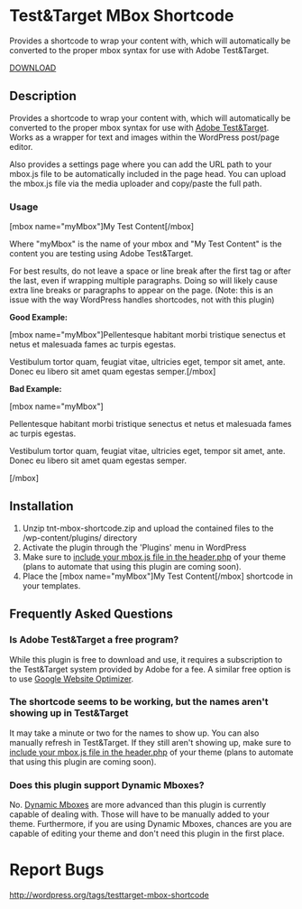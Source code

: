 # Test&Target MBox Shortcode

Provides a shortcode to wrap your content with, which will automatically be converted to the proper mbox syntax for use with Adobe Test&Target.

[DOWNLOAD](http://wordpress.org/extend/plugins/testtarget-mbox-shortcode/)

## Description

Provides a shortcode to wrap your content with, which will automatically be converted to the proper mbox syntax for use with [Adobe Test&Target](https://microsite.omniture.com/t2/help/en_US/tnt/help/). Works as a wrapper for text and images within the WordPress post/page editor.

Also provides a settings page where you can add the URL path to your mbox.js file to be automatically included in the page head. You can upload the mbox.js file via the media uploader and copy/paste the full path.

### Usage

[mbox name="myMbox"]My Test Content[/mbox]

Where "myMbox" is the name of your mbox and "My Test Content" is the content you are testing using Adobe Test&Target.

For best results, do not leave a space or line break after the first tag or after the last, even if wrapping multiple paragraphs. Doing so will likely cause extra line breaks or paragraphs to appear on the page.
(Note: this is an issue with the way WordPress handles shortcodes, not with this plugin)

**Good Example:**

[mbox name="myMbox"]Pellentesque habitant morbi tristique senectus et netus et malesuada fames ac turpis egestas.

Vestibulum tortor quam, feugiat vitae, ultricies eget, tempor sit amet, ante. Donec eu libero sit amet quam egestas semper.[/mbox]


**Bad Example:**

[mbox name="myMbox"]

Pellentesque habitant morbi tristique senectus et netus et malesuada fames ac turpis egestas.

Vestibulum tortor quam, feugiat vitae, ultricies eget, tempor sit amet, ante. Donec eu libero sit amet quam egestas semper.

[/mbox]

## Installation

1. Unzip tnt-mbox-shortcode.zip and upload the contained files to the /wp-content/plugins/ directory
1. Activate the plugin through the 'Plugins' menu in WordPress
1. Make sure to [include your mbox.js file in the header.php](https://microsite.omniture.com/t2/help/en_US/tnt/help/#Referencing%20mbox.js) of your theme (plans to automate that using this plugin are coming soon).
1. Place the [mbox name="myMbox"]My Test Content[/mbox] shortcode in your templates.

## Frequently Asked Questions

### Is Adobe Test&Target a free program?

While this plugin is free to download and use, it requires a subscription to the Test&Target system provided by Adobe for a fee. A similar free option is to use [Google Website Optimizer](http://www.google.com/websiteoptimizer).

### The shortcode seems to be working, but the names aren't showing up in Test&Target

It may take a minute or two for the names to show up. You can also manually refresh in Test&Target. If they still aren't showing up, make sure to [include your mbox.js file in the header.php](https://microsite.omniture.com/t2/help/en_US/tnt/help/#Referencing%20mbox.js) of your theme (plans to automate that using this plugin are coming soon).

### Does this plugin support Dynamic Mboxes?

No. [Dynamic Mboxes](https://microsite.omniture.com/t2/help/en_US/tnt/help/#About%20Dynamic%20Mboxes) are more advanced than this plugin is currently capable of dealing with. Those will have to be manually added to your theme. Furthermore, if you are using Dynamic Mboxes, chances are you are capable of editing your theme and don't need this plugin in the first place.

# Report Bugs
http://wordpress.org/tags/testtarget-mbox-shortcode